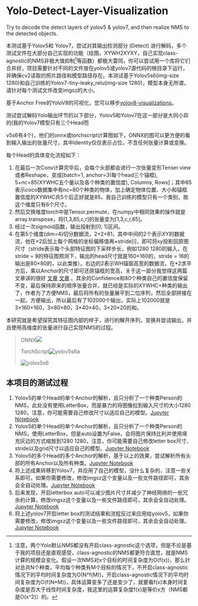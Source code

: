 # Yolo-Detect-Layer-Visualization

Try to decode the detect layers of yolov5 &amp; yolov7, and then realize NMS to the detected objects.



本测试基于Yolov5和 Yolov7，尝试对其输出检测部分 (Detect) 进行解码，多个测试文件在大部分自己实现的功能（绘图，XYWH2XYXY，自己实现class-agnostic的NMS非极大值抑制[^1]等函数）都极大雷同，你可以尝试用一个库将它们合并好，项目需要针对不同的文件放在yolov5或yolov7源代码的根目录下运行，并确保cv2读取的照片路径和模型路径存在。本测试基于Yolov5s6(img-size 1280)和自己训练的Yolov7-tiny-leaky_relu(img-size 1280)，模型本身无所谓，请针对每个测试文件改变imgsz的大小。

基于Anchor Free的YoloV8的可视化，您可以移步[yolov8-visualizations](https://github.com/XiaMooo/yolov8-visualizations)。

[^1]: 注意，两个Yolo默认NMS都没有开启class-agnostic这个选项，但是不论是基于我的项目还是直观感受，class-agnostic的NMS都更符合直觉，就是NMS计算的规模会变化。假设一次NMS对x个目标的时间复杂度为O(f(x))，那么针对总共N个种类，平均每个种类有M个目标的情况下，不开启class-agnostic情况下的平均时间复杂度为O(N\*f(M))，开启class-agnostic情况下的平均时间复杂度为O(f(N\*M))，具体运算变多了还是变少了，就要看f(x)本身时间复杂度是否大于线性时间复杂度，我这里的运算复杂度f(x)是等价x方（NMS都是O(x^2)）的。



测试尝试解码Yolo输出环节的以下部分，Yolov5和Yolov7在这一部分是大同小异的(我的Yolov7模型只有三个Head而

v5s6有4个)，他们的onnx或torchscript计算图如下，ONNX的图可以更方便的看到输入输出的张量尺寸，其中Identity仅仅表示占位，不含任何张量计算或变换。

每个Head的具体变化流程如下：

1. 在最后一次Conv计算完毕后，会每个头部都会进行一次张量变形Tenser.view或者Reshape，变成[batch=1, anchor=3(每个head三个锚框), 5+nc=85(XYWHC五个量以及各个种类的置信度), Columns, Rows]；其中85表示coco数据集中有nc=80个种类的物体，加上确定物体位置、大小和锚框置信度的XYWHC共5个后正好就是85，我自己训练的模型只有一个类别，故这个维度只有6个尺寸。
2. 然后交换维度torch中是Tensor.permute，在numpy中相同效果的操作就是array.transpose，将[1,3,85,c,r]的张量变为[1,3,c,r,85]。
3. 经过一次sigmoid函数，输出投射到[0, 1]区间。
4. 在第5个维度(dim=4)切分数据流，2+2+81，其中中间的2个表示XY的数据流，他在×2后加上每个网格的坐标偏移值再×stride[i]，即可将xy投影回原图尺寸（stride表示每个头部特征图的下采样步长，例如1280 1280的输入，在stride = 8的特征图预测下，输出的head尺寸就是160×160的，stride = 16的输出是80×80的，以此类推）。右边的2表示WH锚窗高宽的数据流，在*2求平方后，乘以Anchor的尺寸即可还原锚框的宽高，关于这一部分我觉得这两篇文章讲的很好 [文章](http://www.caotama.com/1823086.html) [文章](https://zhuanlan.zhihu.com/p/112574936) 。其余的Confidence和80个种类自己的置信度保留不变，最后保持原来的顺序张量合并，就已经是实际的XYWHC+种类的输出了，作者为了方便NMS，最后将所有的张量展平到二位序列，然后全部拼接在一起，方便输出，所以最后有了102000个输出，实际上102000就是3×160×160，3×80×80，3×40×40，3×20×20的和。



本研究就是希望探究其特征图内部的样子，进行的解开序列，变换并尝试输出，并且使用高维度的张量进行自己实现NMS的过程。

> ONNX![](./imgs/models/yolov5s6o.png)
>
> TorchScript![yolov5s6a](./imgs/models/yolov5s6a.png)
>
> ![yolov5s6](./imgs/models/yolov5s6.png)



## 本项目的测试过程

1. Yolov5的单个Head的单个Anchor的解析，且只分析了一个种类Person的NMS，此处没有使用LetterBox，而是暴力的将图像拉到输入尺寸的大小1280 1280，注意，你可能需要自己修改尺寸以适应自己的模型。[Jupyter Notebook](./yolov5_single_head_cls_without_letterbox.ipynb)
2. Yolov5的单个Head的单个Anchor的解析，且只分析了一个种类Person的NMS，使用LetterBox，但是auto设置为False，会将图片保持比利并使用填充灰边的方式缩放到1280 1280，注意，你可能需要自己修改letter box尺寸、stride以及grid尺寸以适应自己的模型。[Jupyter Notebook](./yolov5_single_head_cls_letterbox_without_auto.ipynb)
3. Yolov5的多个Head的多个Anchor的解析，基于以上的效果，尝试解析所有头部的所有Anchor以及所有种类。[Jupyter Notebook](./yolov5_multi_head_cls_letterbox_without_auto.ipynb)
4. 将上述成果转移到Yolov7，并应用了自己的模型，没什么复杂的，注意一些关系即可，如果你需要修改，修改imgsz这个变量以及一些文件路径即可，其余会全自动处理。[Jupyter Notebook](./yolov7_multi_head_cls_letterbox_without_auto.ipynb)
5. 后来发现，开启letterbox auto可以减少图片尺寸并减少了神经网络的一些冗余的计算，修改imgsz这个变量以及一些文件路径即可，其余会全自动处理。[Jupyter Notebook](./yolov7_multi_head_cls_letterbox_with_auto.ipynb)
6. 将上述yolov7开启letter box的测试结果和流程反过来应用给yolov5，如果你需要修改，修改imgsz这个变量以及一些文件路径即可，其余会全自动处理。[Jupyter Notebook](./yolov5_multi_head_cls_letterbox_with_auto.ipynb)



